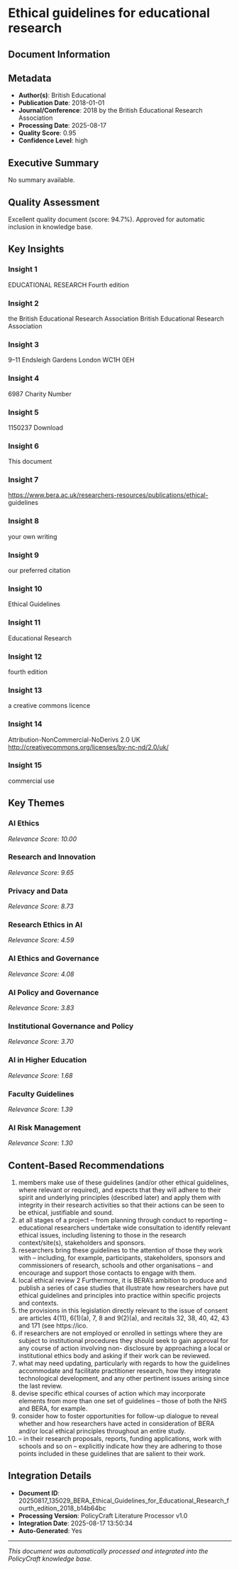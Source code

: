 # Ethical guidelines for educational research

## Document Information


## Metadata
- **Author(s)**: British Educational
- **Publication Date**: 2018-01-01
- **Journal/Conference**: 2018 by the British Educational Research Association
- **Processing Date**: 2025-08-17
- **Quality Score**: 0.95
- **Confidence Level**: high

## Executive Summary
No summary available.

## Quality Assessment
Excellent quality document (score: 94.7%). Approved for automatic inclusion in knowledge base.

## Key Insights

### Insight 1
EDUCATIONAL RESEARCH
Fourth edition

### Insight 2
the British Educational Research Association
British Educational Research Association

### Insight 3
9–11 Endsleigh Gardens
London WC1H 0EH

### Insight 4
6987
Charity Number

### Insight 5
1150237 
Download

### Insight 6
This document

### Insight 7
https://www.bera.ac.uk/researchers-resources/publications/ethical-
guidelines

### Insight 8
your own writing

### Insight 9
our 
preferred citation

### Insight 10
Ethical Guidelines

### Insight 11
Educational Research

### Insight 12
fourth edition

### Insight 13
a creative 
commons licence

### Insight 14
Attribution-NonCommercial-NoDerivs 2.0 UK
http://creativecommons.org/licenses/by-nc-nd/2.0/uk/

### Insight 15
commercial use

## Key Themes
### AI Ethics
*Relevance Score: 10.00*

### Research and Innovation
*Relevance Score: 9.65*

### Privacy and Data
*Relevance Score: 8.73*

### Research Ethics in AI
*Relevance Score: 4.59*

### AI Ethics and Governance
*Relevance Score: 4.08*

### AI Policy and Governance
*Relevance Score: 3.83*

### Institutional Governance and Policy
*Relevance Score: 3.70*

### AI in Higher Education
*Relevance Score: 1.68*

### Faculty Guidelines
*Relevance Score: 1.39*

### AI Risk Management
*Relevance Score: 1.30*


## Content-Based Recommendations
1. members make use of these guidelines (and/or other ethical guidelines, where relevant or required), and expects that they will adhere to their spirit and underlying principles (described later) and apply them with integrity in their research activities so that their actions can be seen to be ethical, justifiable and sound.
2. at all stages of a project – from planning through conduct to reporting – educational researchers undertake wide consultation to identify relevant ethical issues, including listening to those in the research context/site(s), stakeholders and sponsors.
3. researchers bring these guidelines to the attention of those they work with – including, for example, participants, stakeholders, sponsors and commissioners of research, schools and other organisations – and encourage and support those contacts to engage with them.
4. local ethical review 2 Furthermore, it is BERA’s ambition to produce and publish a series of case studies that illustrate how researchers have put ethical guidelines and principles into practice within specific projects and contexts.
5. the provisions in this legislation directly relevant to the issue of consent are articles 4(11), 6(1)(a), 7, 8 and 9(2)(a), and recitals 32, 38, 40, 42, 43 and 171 (see https://ico.
6. if researchers are not employed or enrolled in settings where they are subject to institutional procedures they should seek to gain approval for any course of action involving non- disclosure by approaching a local or institutional ethics body and asking if their work can be reviewed.
7. what may need updating, particularly with regards to how the guidelines accommodate and facilitate practitioner research, how they integrate technological development, and any other pertinent issues arising since the last review.
8. devise specific ethical courses of action which may incorporate elements from more than one set of guidelines – those of both the NHS and BERA, for example.
9. consider how to foster opportunities for follow-up dialogue to reveal whether and how researchers have acted in consideration of BERA and/or local ethical principles throughout an entire study.
10. – in their research proposals, reports, funding applications, work with schools and so on – explicitly indicate how they are adhering to those points included in these guidelines that are salient to their work.

## Integration Details
- **Document ID**: 20250817_135029_BERA_Ethical_Guidelines_for_Educational_Research_fourth_edition_2018_b14b64bc
- **Processing Version**: PolicyCraft Literature Processor v1.0
- **Integration Date**: 2025-08-17 13:50:34
- **Auto-Generated**: Yes

---
*This document was automatically processed and integrated into the PolicyCraft knowledge base.*
